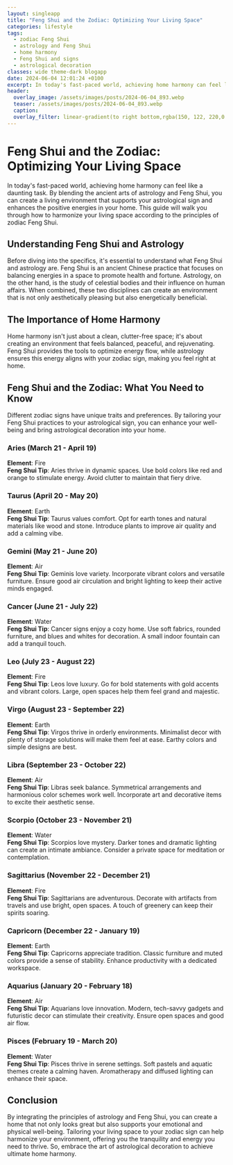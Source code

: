 ```yaml
---
layout: singleapp
title: "Feng Shui and the Zodiac: Optimizing Your Living Space"
categories: lifestyle
tags:
  - zodiac Feng Shui
  - astrology and Feng Shui
  - home harmony
  - Feng Shui and signs
  - astrological decoration
classes: wide theme-dark blogapp
date: 2024-06-04 12:01:24 +0100
excerpt: In today's fast-paced world, achieving home harmony can feel like a daunting task. By blending the ancient arts of astrology and Feng Shui, you can create a...
header:
  overlay_image: /assets/images/posts/2024-06-04_893.webp
  teaser: /assets/images/posts/2024-06-04_893.webp
  caption: 
  overlay_filter: linear-gradient(to right bottom,rgba(150, 122, 220,0.8), rgba(255,245,208,0.5))
---
```


# Feng Shui and the Zodiac: Optimizing Your Living Space

In today's fast-paced world, achieving home harmony can feel like a daunting task. By blending the ancient arts of astrology and Feng Shui, you can create a living environment that supports your astrological sign and enhances the positive energies in your home. This guide will walk you through how to harmonize your living space according to the principles of zodiac Feng Shui.

## Understanding Feng Shui and Astrology

Before diving into the specifics, it's essential to understand what Feng Shui and astrology are. Feng Shui is an ancient Chinese practice that focuses on balancing energies in a space to promote health and fortune. Astrology, on the other hand, is the study of celestial bodies and their influence on human affairs. When combined, these two disciplines can create an environment that is not only aesthetically pleasing but also energetically beneficial.

## The Importance of Home Harmony

Home harmony isn't just about a clean, clutter-free space; it's about creating an environment that feels balanced, peaceful, and rejuvenating. Feng Shui provides the tools to optimize energy flow, while astrology ensures this energy aligns with your zodiac sign, making you feel right at home.

## Feng Shui and the Zodiac: What You Need to Know

Different zodiac signs have unique traits and preferences. By tailoring your Feng Shui practices to your astrological sign, you can enhance your well-being and bring astrological decoration into your home.

### Aries (March 21 - April 19)

**Element**: Fire  
**Feng Shui Tip**: Aries thrive in dynamic spaces. Use bold colors like red and orange to stimulate energy. Avoid clutter to maintain that fiery drive.

### Taurus (April 20 - May 20)

**Element**: Earth  
**Feng Shui Tip**: Taurus values comfort. Opt for earth tones and natural materials like wood and stone. Introduce plants to improve air quality and add a calming vibe.

### Gemini (May 21 - June 20)

**Element**: Air  
**Feng Shui Tip**: Geminis love variety. Incorporate vibrant colors and versatile furniture. Ensure good air circulation and bright lighting to keep their active minds engaged.

### Cancer (June 21 - July 22)

**Element**: Water  
**Feng Shui Tip**: Cancer signs enjoy a cozy home. Use soft fabrics, rounded furniture, and blues and whites for decoration. A small indoor fountain can add a tranquil touch.

### Leo (July 23 - August 22)

**Element**: Fire  
**Feng Shui Tip**: Leos love luxury. Go for bold statements with gold accents and vibrant colors. Large, open spaces help them feel grand and majestic.

### Virgo (August 23 - September 22)

**Element**: Earth  
**Feng Shui Tip**: Virgos thrive in orderly environments. Minimalist decor with plenty of storage solutions will make them feel at ease. Earthy colors and simple designs are best.

### Libra (September 23 - October 22)

**Element**: Air  
**Feng Shui Tip**: Libras seek balance. Symmetrical arrangements and harmonious color schemes work well. Incorporate art and decorative items to excite their aesthetic sense.

### Scorpio (October 23 - November 21)

**Element**: Water  
**Feng Shui Tip**: Scorpios love mystery. Darker tones and dramatic lighting can create an intimate ambiance. Consider a private space for meditation or contemplation.

### Sagittarius (November 22 - December 21)

**Element**: Fire  
**Feng Shui Tip**: Sagittarians are adventurous. Decorate with artifacts from travels and use bright, open spaces. A touch of greenery can keep their spirits soaring.

### Capricorn (December 22 - January 19)

**Element**: Earth  
**Feng Shui Tip**: Capricorns appreciate tradition. Classic furniture and muted colors provide a sense of stability. Enhance productivity with a dedicated workspace.

### Aquarius (January 20 - February 18)

**Element**: Air  
**Feng Shui Tip**: Aquarians love innovation. Modern, tech-savvy gadgets and futuristic decor can stimulate their creativity. Ensure open spaces and good air flow.

### Pisces (February 19 - March 20)

**Element**: Water  
**Feng Shui Tip**: Pisces thrive in serene settings. Soft pastels and aquatic themes create a calming haven. Aromatherapy and diffused lighting can enhance their space.

## Conclusion

By integrating the principles of astrology and Feng Shui, you can create a home that not only looks great but also supports your emotional and physical well-being. Tailoring your living space to your zodiac sign can help harmonize your environment, offering you the tranquility and energy you need to thrive. So, embrace the art of astrological decoration to achieve ultimate home harmony.